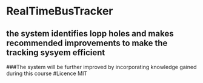 # RealTimeBusTracker
## the system identifies lopp holes and makes recommended improvements to make the tracking sysyem efficient
###The system will be further improved by incorporating knowledge gained during this course 
#Licence  MIT 
